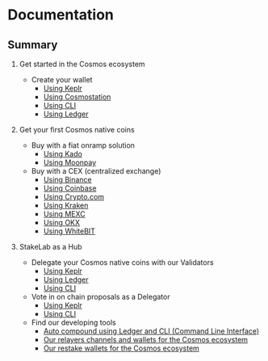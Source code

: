# Documentation
## Summary
1. Get started in the Cosmos ecosystem
   - Create your wallet
     - [Using Keplr](https://github.com/StakeLab-Hub/Documentation/tree/main/Wallets/Keplr)
     - [Using Cosmostation](https://github.com/StakeLab-Hub/Documentation/tree/main/Wallets/Cosmostation)
     - [Using CLI](https://github.com/StakeLab-Hub/Documentation/tree/main/Wallets/CLI)
     - [Using Ledger](https://github.com/StakeLab-Hub/Documentation/tree/main/Wallets/Ledger)
     
2. Get your first Cosmos native coins
   - Buy with a fiat onramp solution
     - [Using Kado](https://github.com/StakeLab-Hub/Documentation/tree/main/Onramp/Kado)
     - [Using Moonpay](https://github.com/StakeLab-Hub/Documentation/tree/main/Onramp/Moonpay)
   - Buy with a CEX (centralized exchange)
     - [Using Binance](https://github.com/StakeLab-Hub/Documentation/tree/main/CEX/Binance)
     - [Using Coinbase](https://github.com/StakeLab-Hub/Documentation/tree/main/CEX/Coinbase)
     - [Using Crypto.com](https://github.com/StakeLab-Hub/Documentation/tree/main/CEX/Crypto.com)
     - [Using Kraken](https://github.com/StakeLab-Hub/Documentation/tree/main/CEX/Kraken)
     - [Using MEXC](https://github.com/StakeLab-Hub/Documentation/tree/main/CEX/MEXC)
     - [Using OKX](https://github.com/StakeLab-Hub/Documentation/tree/main/CEX/OKX)
     - [Using WhiteBIT](https://github.com/StakeLab-Hub/Documentation/tree/main/CEX/WhiteBIT)

3. StakeLab as a Hub
   - Delegate your Cosmos native coins with our Validators
     - [Using Keplr](https://github.com/StakeLab-Hub/Documentation/tree/main/Delegate/Keplr)
     - [Using Ledger](https://github.com/StakeLab-Hub/Documentation/tree/main/Delegate/Ledger)
     - [Using CLI](https://github.com/StakeLab-Hub/Documentation/tree/main/Delegate/CLI)
   - Vote in on chain proposals as a Delegator
     - [Using Keplr](https://github.com/StakeLab-Hub/Documentation/tree/main/Vote/Keplr)
     - [Using CLI](https://github.com/StakeLab-Hub/Documentation/tree/main/Vote/CLI)
   - Find our developing tools
     - [Auto compound using Ledger and CLI (Command Line Interface)](https://github.com/StakeLab-Hub/StakeLab/blob/main/Ledger_Authz_CLI/README.md)
     - [Our relayers channels and wallets for the Cosmos ecosystem](https://github.com/StakeLab-Hub/StakeLab/blob/main/Relayers/README.md)
     - [Our restake wallets for the Cosmos ecosystem](https://github.com/StakeLab-Hub/StakeLab/blob/main/Restakek/README.md)
